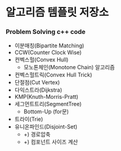 # 알고리즘 템플릿 저장소
### Problem Solving c++ code

- 이분매칭(Bipartite Matching)
- CCW(Counter Clock Wise)
- 컨벡스헐(Convex Hull)
  - 모노톤체인(Monotone Chain) 알고리즘
- 컨벡스헐트릭(Convex Hull Trick)
- 단절점(Cut Vertex)
- 다익스트라(Dijkstra)
- KMP(Knuth-Morris-Pratt)
- 세그먼트트리(SegmentTree)
    - Bottom-Up (for문)
- 트라이(Trie)
- 유니온파인드(Disjoint-Set)
    - +) 경로압축
    - +) 컴포넌트 사이즈 계산